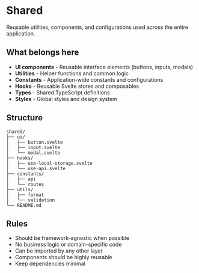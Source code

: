 # Shared

Reusable utilities, components, and configurations used across the entire application.

## What belongs here

- **UI components** - Reusable interface elements (buttons, inputs, modals)
- **Utilities** - Helper functions and common logic
- **Constants** - Application-wide constants and configurations
- **Hooks** - Reusable Svelte stores and composables
- **Types** - Shared TypeScript definitions
- **Styles** - Global styles and design system

## Structure

```
shared/
├── ui/
│   ├── button.svelte
│   ├── input.svelte
│   └── modal.svelte
├── hooks/
│   ├── use-local-storage.svelte
│   └── use-api.svelte
├── constants/
│   ├── api
│   └── routes
├── utils/
│   ├── format
│   └── validation
└── README.md
```

## Rules

- Should be framework-agnostic when possible
- No business logic or domain-specific code
- Can be imported by any other layer
- Components should be highly reusable
- Keep dependencies minimal
